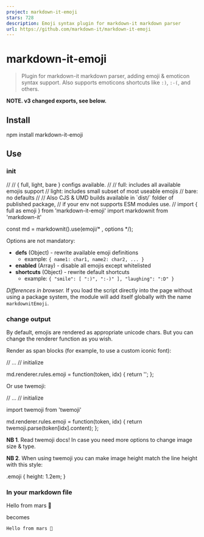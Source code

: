 ```yaml
---
project: markdown-it-emoji
stars: 728
description: Emoji syntax plugin for markdown-it markdown parser
url: https://github.com/markdown-it/markdown-it-emoji
---
```


markdown-it-emoji
=================

> Plugin for markdown-it markdown parser, adding emoji & emoticon syntax support. Also supports emoticons shortcuts like `:)`, `:-(`, and others.

**NOTE. v3 changed exports, see below.**

Install
-------

npm install markdown-it-emoji

Use
---

### init

//
// { full, light, bare } configs available.
//
//  full:  includes all available emojis support
//  light: includes small subset of most useable emojis
//  bare:  no defaults
//
// Also CJS & UMD builds available in \`dist/\` folder of published package,
// if your env not supports ESM modules use.
//
import { full as emoji } from 'markdown-it-emoji'
import markdownit from 'markdown-it'

const md \= markdownit().use(emoji/\* , options \*/);

Options are not mandatory:

-   **defs** (Object) - rewrite available emoji definitions
    -   example: `{ name1: char1, name2: char2, ... }`
-   **enabled** (Array) - disable all emojis except whitelisted
-   **shortcuts** (Object) - rewrite default shortcuts
    -   example: `{ "smile": [ ":)", ":-)" ], "laughing": ":D" }`

_Differences in browser._ If you load the script directly into the page without using a package system, the module will add itself globally with the name `markdownitEmoji`.

### change output

By default, emojis are rendered as appropriate unicode chars. But you can change the renderer function as you wish.

Render as span blocks (for example, to use a custom iconic font):

// ...
// initialize

md.renderer.rules.emoji \= function(token, idx) {
  return '<span class="emoji emoji\_' + token\[idx\].markup + '"></span>';
};

Or use twemoji:

// ...
// initialize

import twemoji from 'twemoji'

md.renderer.rules.emoji \= function(token, idx) {
  return twemoji.parse(token\[idx\].content);
};

**NB 1**. Read twemoji docs! In case you need more options to change image size & type.

**NB 2**. When using twemoji you can make image height match the line height with this style:

.emoji {
  height: 1.2em;
}

### In your markdown file

Hello from mars :satellite:

becomes

```
Hello from mars 📡
```
